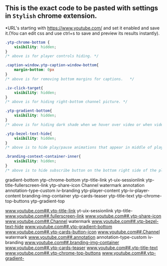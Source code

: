 ## This is the exact code to be pasted with settings in `Stylish` chrome extension.

•URL's starting with https://www.youtube.com/ and set it enabled and save it.(You can edit css and use ctrl+s to save and preview its results instantly).

```css
.ytp-chrome-bottom {
	visibility: hidden;
}
/* above is for player controls hiding. */

.caption-window.ytp-caption-window-bottom{
	margin-bottom: 0px
}
/* above is for removing bottom margins for captions.   */

.iv-click-target{
	visibility: hidden;
}
/* above is for hiding right-bottom channel picture. */

.ytp-gradient-bottom{
	visibility: hidden;
}
/* above is for hiding dark shade when we hover over video or when video is paused. */

.ytp-bezel-text-hide{
	visibility: hidden;
}
/* above is to hide play/pause animations that appear in middle of player */

.branding-context-container-inner{
	visibility: hidden;
}
/* above is to hide subscribe button on the bottom right side of the player */
```



gradient-bottom
ytp-chrome-bottom
ytp-title-link yt-uix-sessionlink ytp-title-fullerscreen-link
ytp-share-icon
Channel watermark
annotation annotation-type-custom iv-branding
ytp-player-content ytp-iv-player-content
branding-img-container
ytp-cards-teaser 
ytp-title-text
ytp-chrome-top-buttons
ytp-gradient-top

www.youtube.com##.ytp-title-link yt-uix-sessionlink ytp-title-
www.youtube.com##.fullerscreen-link
www.youtube.com##.ytp-share-icon
www.youtube.com##.Channel watermark
www.youtube.com##.ytp-bezel-text-hide
www.youtube.com##.ytp-gradient-bottom
www.youtube.com##.ytp-cards-button-icon
www.youtube.com##.Channel watermark
www.youtube.com##.annotation annotation-type-custom iv-branding
www.youtube.com##.branding-img-container
www.youtube.com##.ytp-cards-teaser
www.youtube.com##.ytp-title-text
www.youtube.com##.ytp-chrome-top-buttons
www.youtube.com##.ytp-gradient-